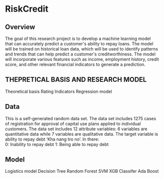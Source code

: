 # RiskCredit
## Overview
The goal of this research project is to develop a machine learning model that can accurately predict a customer's ability to repay loans. The model will be trained on historical loan data, which will be used to identify patterns and trends that can help predict a customer's creditworthiness. The model will incorporate various features such as income, employment history, credit score, and other relevant financial indicators to generate a prediction.
## THEPRETICAL BASIS AND RESEARCH MODEL
 Theoretical basis
 Rating Indicators
 Regression model
## Data
This is a self-generated random data set. The data set includes 1275 cases of registration for approval of capital use plans applied to individual customers. The data set includes 12 attribute variables: 6 variables are quantitative data while 7 variables are qualitative data.
The target variable is ability to repay debt ‘Kha nang tro no’. In there:		
0: Inability to repay debt
1: Being able to repay debt
## Model
Logistics model
Decision Tree
Random Forest
SVM
XGB Classifer
Ada Boost
